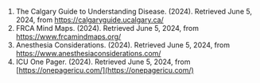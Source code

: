 1. The Calgary Guide to Understanding Disease. (2024). Retrieved June 5, 2024, from https://calgaryguide.ucalgary.ca/
2. FRCA Mind Maps. (2024). Retrieved June 5, 2024, from https://www.frcamindmaps.org/
3. Anesthesia Considerations. (2024). Retrieved June 5, 2024, from https://www.anesthesiaconsiderations.com/ 
4. ICU One Pager. (2024). Retrieved June 5, 2024, from [https://onepagericu.com/](https://onepagericu.com/)